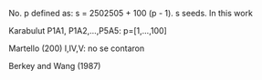 No. p defined as:
s = 2502505 + 100 (p - 1).
s seeds.
In this work

Karabulut P1A1, P1A2,...,P5A5:
p=[1,...,100]

Martello (200) I,IV,V:
no se contaron

Berkey and Wang (1987)
